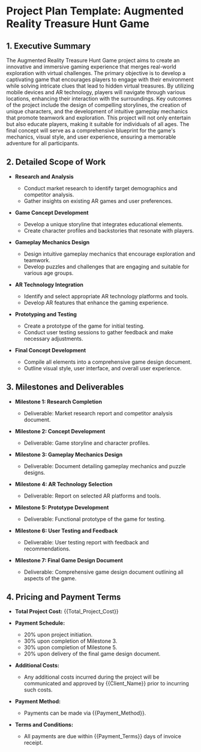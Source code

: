 
# Project Plan Template: Augmented Reality Treasure Hunt Game

## 1. Executive Summary

The Augmented Reality Treasure Hunt Game project aims to create an innovative and immersive gaming experience that merges real-world exploration with virtual challenges. The primary objective is to develop a captivating game that encourages players to engage with their environment while solving intricate clues that lead to hidden virtual treasures. By utilizing mobile devices and AR technology, players will navigate through various locations, enhancing their interaction with the surroundings. Key outcomes of the project include the design of compelling storylines, the creation of unique characters, and the development of intuitive gameplay mechanics that promote teamwork and exploration. This project will not only entertain but also educate players, making it suitable for individuals of all ages. The final concept will serve as a comprehensive blueprint for the game's mechanics, visual style, and user experience, ensuring a memorable adventure for all participants.

## 2. Detailed Scope of Work

- **Research and Analysis**
  - Conduct market research to identify target demographics and competitor analysis.
  - Gather insights on existing AR games and user preferences.

- **Game Concept Development**
  - Develop a unique storyline that integrates educational elements.
  - Create character profiles and backstories that resonate with players.

- **Gameplay Mechanics Design**
  - Design intuitive gameplay mechanics that encourage exploration and teamwork.
  - Develop puzzles and challenges that are engaging and suitable for various age groups.

- **AR Technology Integration**
  - Identify and select appropriate AR technology platforms and tools.
  - Develop AR features that enhance the gaming experience.

- **Prototyping and Testing**
  - Create a prototype of the game for initial testing.
  - Conduct user testing sessions to gather feedback and make necessary adjustments.

- **Final Concept Development**
  - Compile all elements into a comprehensive game design document.
  - Outline visual style, user interface, and overall user experience.

## 3. Milestones and Deliverables

- **Milestone 1: Research Completion**
  - Deliverable: Market research report and competitor analysis document.
  
- **Milestone 2: Concept Development**
  - Deliverable: Game storyline and character profiles.

- **Milestone 3: Gameplay Mechanics Design**
  - Deliverable: Document detailing gameplay mechanics and puzzle designs.

- **Milestone 4: AR Technology Selection**
  - Deliverable: Report on selected AR platforms and tools.

- **Milestone 5: Prototype Development**
  - Deliverable: Functional prototype of the game for testing.

- **Milestone 6: User Testing and Feedback**
  - Deliverable: User testing report with feedback and recommendations.

- **Milestone 7: Final Game Design Document**
  - Deliverable: Comprehensive game design document outlining all aspects of the game.

## 4. Pricing and Payment Terms

- **Total Project Cost:** {{Total_Project_Cost}}
  
- **Payment Schedule:**
  - 20% upon project initiation.
  - 30% upon completion of Milestone 3.
  - 30% upon completion of Milestone 5.
  - 20% upon delivery of the final game design document.

- **Additional Costs:**
  - Any additional costs incurred during the project will be communicated and approved by {{Client_Name}} prior to incurring such costs.

- **Payment Method:**
  - Payments can be made via {{Payment_Method}}.

- **Terms and Conditions:**
  - All payments are due within {{Payment_Terms}} days of invoice receipt.
